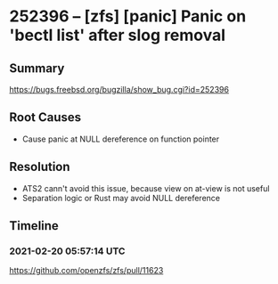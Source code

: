 # 252396 – [zfs] [panic] Panic on 'bectl list' after slog removal

## Summary

https://bugs.freebsd.org/bugzilla/show_bug.cgi?id=252396

## Root Causes

* Cause panic at NULL dereference on function pointer

## Resolution

* ATS2 cann't avoid this issue, because view on at-view is not useful
* Separation logic or Rust may avoid NULL dereference

## Timeline

### 2021-02-20 05:57:14 UTC

https://github.com/openzfs/zfs/pull/11623
